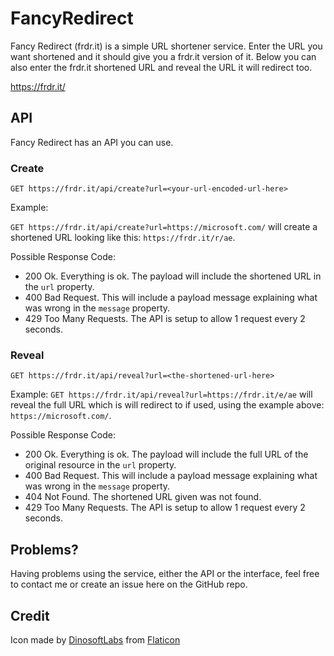 # FancyRedirect

Fancy Redirect (frdr.it) is a simple URL shortener service. Enter the URL you want shortened and it should give you a frdr.it version of it. Below you can also enter the frdr.it shortened URL and reveal the URL it will redirect too.

<https://frdr.it/>

## API
Fancy Redirect has an API you can use.

### Create
`GET https://frdr.it/api/create?url=<your-url-encoded-url-here>`

Example:

`GET https://frdr.it/api/create?url=https://microsoft.com/` will create a shortened URL looking like this: `https://frdr.it/r/ae`.

Possible Response Code:
* 200 Ok. Everything is ok. The payload will include the shortened URL in the `url` property.
* 400 Bad Request. This will include a payload message explaining what was wrong in the `message` property.
* 429 Too Many Requests. The API is setup to allow 1 request every 2 seconds.

### Reveal
`GET https://frdr.it/api/reveal?url=<the-shortened-url-here>`

Example:
`GET https://frdr.it/api/reveal?url=https://frdr.it/e/ae` will reveal the full URL which is will redirect to if used, using the example above: `https://microsoft.com/`.

Possible Response Code:
* 200 Ok. Everything is ok. The payload will include the full URL of the original resource in the `url` property.
* 400 Bad Request. This will include a payload message explaining what was wrong in the `message` property.
* 404 Not Found. The shortened URL given was not found.
* 429 Too Many Requests. The API is setup to allow 1 request every 2 seconds.

## Problems?
Having problems using the service, either the API or the interface, feel free to contact me or create an issue here on the GitHub repo.

## Credit
Icon made by [DinosoftLabs](https://www.flaticon.com/authors/dinosoftlabs) from [Flaticon](https://www.flaticon.com/)

